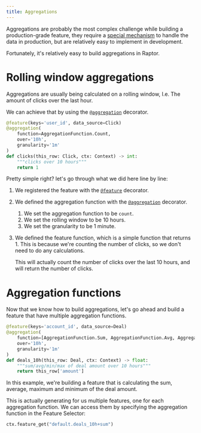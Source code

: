 ```yaml
---
title: Aggregations
---
```


Aggregations are probably the most complex challenge while building a production-grade feature,
they require a [special mechanism](/reference/how-does-raptor-work/features/aggregations.md) to handle the data in
production, but are relatively easy to implement in development.

Fortunately, it's relatively easy to build aggregations in Raptor.

# Rolling window aggregations

Aggregations are usually being calculated on a rolling window, I.e. The amount of clicks over the last hour.

We can achieve that by using the [`@aggregation`](/reference/labsdk/decorators.md#aggregation) decorator.

```python showLineNumbers
@feature(keys='user_id', data_source=Click)
@aggregation(
    function=AggregationFunction.Count,
    over='10h',
    granularity='1m'
)
def clicks(this_row: Click, ctx: Context) -> int:
    """clicks over 10 hours"""
    return 1
```

Pretty simple right? let's go through what we did here line by line:

1. We registered the feature with the [`@feature`](/reference/labsdk/decorators.md#feature) decorator.
2. We defined the aggregation function with the [`@aggregation`](/reference/labsdk/decorators.md#aggregation) decorator.
    1. We set the aggregation function to be `count`.
    2. We set the rolling window to be 10 hours.
    3. We set the granularity to be 1 minute.
3. We defined the feature function, which is a simple function that returns 1.
   This is because we're counting the number of clicks, so we don't need to do any calculations.

   This will actually count the number of clicks over the last 10 hours, and will return the number of clicks.

# Aggregation functions

Now that we know how to build aggregations, let's go ahead and build a feature that have multiple aggregation functions.

```python showLineNumbers
@feature(keys='account_id', data_source=Deal)
@aggregation(
    function=[AggregationFunction.Sum, AggregationFunction.Avg, AggregationFunction.Max, AggregationFunction.Min],
    over='10h',
    granularity='1m'
)
def deals_10h(this_row: Deal, ctx: Context) -> float:
    """sum/avg/min/max of deal amount over 10 hours"""
    return this_row['amount']
```

In this example, we're building a feature that is calculating the sum, average, maximum and minimum of the deal amount.

This is actually generating for us multiple features, one for each aggregation function.
We can access them by specifying the aggregation function in the Feature Selector:

```python showLineNumbers
ctx.feature_get("default.deals_10h+sum")
```
